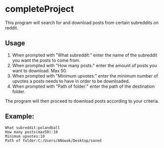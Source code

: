 # completeProject

This program will search for and download posts from certain subreddits on reddit.

## Usage

1. When prompted with "What subreddit:" enter the name of the subreddit you want the posts to come from.
2. When prompted with "How many posts:" enter the amount of posts you want to download. Max 50.
3. When prompted with "Minimum upvotes:" enter the minimum number of upvotes a posts needs to have in order to be downloaded.
4. When prompted with "Path of folder:" enter the path of the destination folder.

The program will then proceed to download posts according to your criteria. 

## Example:

```
What subreddit:polandball
How many posts(max50):10
Minimum upvotes:10
Path of folder:C:/Users/ANowak/Desktop/saved
```


